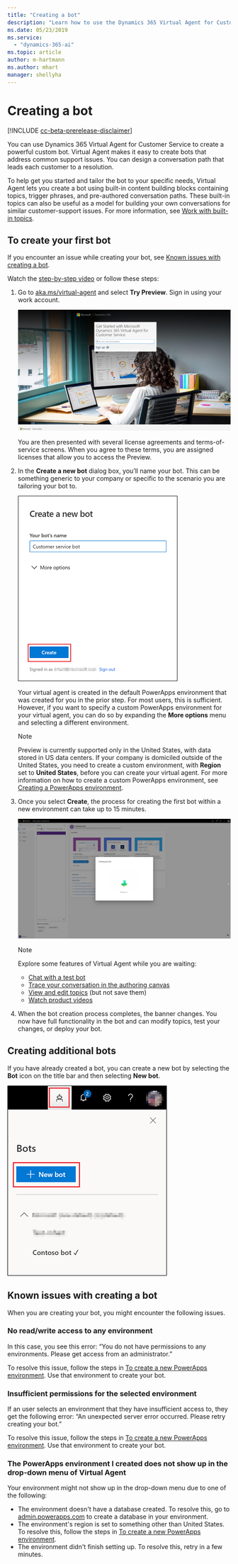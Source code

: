 ```yaml
---
title: "Creating a bot"
description: "Learn how to use the Dynamics 365 Virtual Agent for Customer Service to create a bot."
ms.date: 05/23/2019
ms.service:
  - "dynamics-365-ai"
ms.topic: article
author: m-hartmann
ms.author: mhart
manager: shellyha
---
```


# Creating a bot

<!--note from editor:MWSG guidance for headings and titles is to use either
-Verb phrases: “Prepare headings” 
-Infinitive phrases: “To create a heading” 
-Noun phrases: “Source data” 
and also to 
-Edit out “you can,” “there is,” etc.
-Avoid gerund ("ing") phrases ("Uploading a blog)-->


[!INCLUDE [cc-beta-prerelease-disclaimer](../includes/cc-beta-prerelease-disclaimer.md)]

You can use Dynamics 365 Virtual Agent for Customer Service to create a powerful custom bot. Virtual Agent makes it easy to create bots that address common support issues. You can design a conversation path that leads each customer to a resolution.

To help get you started and tailor the bot to your specific needs, Virtual Agent lets you create a bot using built-in content building blocks containing topics, trigger phrases, and pre-authored conversation paths. These built-in topics can also be useful as a model for building your own conversations for similar customer-support issues. For more information, see [Work with built-in topics](how-to-templates.md).

## To create your first bot

If you encounter an issue while creating your bot, see [Known issues with creating a bot](#known-issues-with-creating-a-bot).

Watch the [step-by-step video](http://go.microsoft.com/fwlink/?linkid=2062988) or follow these steps:

1. Go to [aka.ms/virtual-agent](http://aka.ms/virtual-agent) and select **Try Preview**. Sign in using your work account.

   ![Sign up screen](media/sign-up-screen.png)
    
   You are then presented with several license agreements and terms-of-service screens. When you agree to these terms, you are assigned licenses that allow you to access the Preview.
    
2. In the **Create a new bot** dialog box, you’ll name your bot. This can be something generic to your company or specific to the scenario you are tailoring your bot to.

   ![Create a new bot](media/create-new-bot.PNG)

   Your virtual agent is created in the default PowerApps environment that was created for you in the prior step. For most users, this is sufficient. However, if you want to specify a custom PowerApps environment for your virtual agent, you can do so by expanding the **More options** menu and selecting a different environment.

   >[!NOTE]
   >Preview is currently supported only in the United States, with data stored in US data centers. If your company is domiciled outside of the United States, you need to create a custom environment, with **Region** set to **United States**, before you can create your virtual agent. For more information on how to create a custom PowerApps environment, see [Creating a PowerApps environment](getting-started-new-environment.md).
  

    
3. Once you select **Create**, the process for creating the first bot within a new environment can take up to 15 minutes. 

   ![Creating new bot screen](media/creating-bot-animation.png) 

   > [!NOTE]
   >
   > Explore some features of Virtual Agent while you are waiting:
   > - [Chat with a test bot](how-to-test-bot.md#work-with-the-test-bot-pane)
   > - [Trace your conversation in the authoring canvas](how-to-test-bot.md#to-trace-through-the-topics-conversation-path)
   > - [View and edit topics](getting-started-bot-designer.md#topics-page) (but not save them)
   > - [Watch product videos](virtual-agent-videos.md)
   
   
   
   
4.	When the bot creation process completes, the banner changes. You now have full functionality in the bot and can modify topics, test your changes, or deploy your bot.

## Creating additional bots

<!--note from editor: Does the Bot icon have a name or a Tooltip associated with it, for example, "Create bot"? If so, revise to something like "selecting **Create bot** [  ]" where brackets are replaced by the icon itself.   -->

If you have already created a bot, you can create a new bot by selecting the **Bot** icon on the title bar and then selecting **New bot**.

   ![New bot icon in title bar](media/new-bot-icon.PNG)

## Known issues with creating a bot

When you are creating your bot, you might encounter the following issues.

### No read/write access to any environment

In this case, you see this error: “You do not have permissions to any environments. Please get access from an administrator.”

To resolve this issue, follow the steps in [To create a new PowerApps environment](getting-started-new-environment.md). Use that environment to create your bot.


### Insufficient permissions for the selected environment

If an user selects an environment that they have insufficient access to, they get the following error: “An unexpected server error occurred. Please retry creating your bot.”

To resolve this issue, follow the steps in [To create a new PowerApps environment](getting-started-new-environment.md). Use that environment to create your bot.

### The PowerApps environment I created does not show up in the drop-down menu of Virtual Agent

Your environment might not show up in the drop-down menu due to one of the following:
 - The environment doesn't have a database created. To resolve this, go to [admin.powerapps.com](https://admin.powerapps.com) to create a database in your environment.
 - The environment's region is set to something other than United States. To resolve this, follow the steps in [To create a new PowerApps environment](getting-started-new-environment.md).
 - The environment didn't finish setting up. To resolve this, retry in a few minutes.

